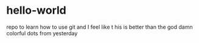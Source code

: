 # hello-world
repo to learn how to use git and I feel like t his is better than the god damn colorful dots from yesterday
